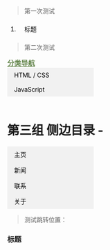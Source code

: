 > 第一次测试

<div class="toc">
<ol class="toc-list ">
<li class="toc-list-item">
<a href="#标题" class="toc-link node-name--H2 ">标题</a></li>
</ol>
</div>

> 第二次测试

<div class="fivecol last right-column">
<style>
.sidebar-tree .double-li {
    width:300px;
}
.sidebar-tree .double-li li {
    width: 44%;
    line-height: 1.5em;
    border-bottom: 1px solid #ccc;
    float: left;
    display: inline;
}
</style>


<div class="sidebar-box re-box re-box-large">
<div class="sidebar-box recommend-here" style="margin: 0 auto;">
<a href="javascript:void(0);" style="font-size: 16px; color:#64854c;font-weight:bold;"> 
<i class="fa fa-list" aria-hidden="true"></i>
分类导航
</a>
</div>


<div class="sidebar-box sidebar-cate">
<div class="sidebar-tree">
<ul>

<li style="margin: 0;">
<a href="javascript:void(0);" class="tit"> HTML / CSS</a>
<ul class="double-li" style="display: none;">
<li>
<a title="HTML 教程" href="//www.runoob.com/html/html-tutorial.html">HTML 教程</a>
</li>
<li>
<a title="HTML5 教程" href="//www.runoob.com/html/html5-intro.html">HTML5 教程</a>
</li>
<li>
<a title="CSS 教程" href="//www.runoob.com/css/css-tutorial.html">CSS 教程</a>
</li>
<li>
<a title="CSS3 教程" href="//www.runoob.com/css3/css3-tutorial.html">CSS3 教程</a>
</li>
<li>
<a title="Bootstrap3 教程" href="//www.runoob.com/bootstrap/bootstrap-tutorial.html">Bootstrap3 教程</a>
</li>
<li>
<a title="Bootstrap4 教程" href="//www.runoob.com/bootstrap4/bootstrap4-tutorial.html">Bootstrap4 教程</a>
</li>
<li>
<a title="Bootstrap5 教程" href="//www.runoob.com/bootstrap5/bootstrap5-tutorial.html">Bootstrap5 教程</a>
</li>
<li>
<a title="Font Awesome 教程" href="//www.runoob.com/font-awesome/fontawesome-tutorial.html">Font Awesome 教程</a>
</li>
<li>
<a title="Foundation 教程" href="//www.runoob.com/foundation/foundation-tutorial.html">Foundation 教程</a>
</li>
</ul>
</li>

<li style="margin: 0;">
<a href="javascript:void(0);" class="tit"> JavaScript</a>
<ul class="double-li" style="display: none;">
<li>
<a title="JavaScript 教程" href="//www.runoob.com/js/js-tutorial.html">JavaScript 教程</a>
</li>
<li>
<a title="HTML DOM 教程" href="//www.runoob.com/htmldom/htmldom-tutorial.html">HTML DOM 教程</a>
</li>
<li>
<a title="jQuery 教程" href="//www.runoob.com/jquery/jquery-tutorial.html">jQuery 教程</a>
</li>
<li>
<a title="AngularJS 教程" href="//www.runoob.com/angularjs/angularjs-tutorial.html">AngularJS 教程</a>
</li>
<li>
<a title="AngularJS2 教程" href="//www.runoob.com/angularjs2/angularjs2-tutorial.html">AngularJS2 教程</a>
</li>
<li>
<a title="Vue.js 教程" href="//www.runoob.com/vue2/vue-tutorial.html">Vue.js 教程</a>
</li>
<li>
<a title="Vue3 教程" href="//www.runoob.com/vue3/vue3-tutorial.html">Vue3 教程</a>
</li>
<li>
<a title="React 教程" href="//www.runoob.com/react/react-tutorial.html">React 教程</a>
</li>
<li>
<a title="TypeScript 教程" href="//www.runoob.com/typescript/ts-tutorial.html">TypeScript 教程</a>
</li>
<li>
<a title="jQuery UI 教程" href="//www.runoob.com/jqueryui/jqueryui-tutorial.html">jQuery UI 教程</a>
</li>
<li>
<a title="jQuery EasyUI 教程" href="//www.runoob.com/jeasyui/jqueryeasyui-tutorial.html">jQuery EasyUI 教程</a>
</li>
<li>
<a title="Node.js 教程" href="//www.runoob.com/nodejs/nodejs-tutorial.html">Node.js 教程</a>
</li>
<li>
<a title="AJAX 教程" href="//www.runoob.com/ajax/ajax-tutorial.html">AJAX 教程</a>
</li>
<li>
<a title="JSON 教程" href="//www.runoob.com/json/json-tutorial.html">JSON 教程</a>
</li>
<li>
<a title="Echarts 教程" href="//www.runoob.com/echarts/echarts-tutorial.html">Echarts 教程</a>
</li>
<li>
<a title="Chart.js 教程" href="//www.runoob.com/chartjs/chartjs-tutorial.html">Chart.js 教程</a>
</li>
<li>
<a title="Highcharts 教程" href="//www.runoob.com/highcharts/highcharts-tutorial.html">Highcharts 教程</a>
</li>
<li>
<a title="Google 地图 教程" href="//www.runoob.com/googleapi/google-maps-basic.html">Google 地图 教程</a>
</li>
</ul>
</li>

</ul>
</div>
</div>
</div>
<br>

<div class="sidebar-box re-box re-box-large" style="display: none !important;">
<div class="sidebar-box recommend-here">
<a href="javascript:void(0);">Advertisement</a>
</div>
<div class="re-600160" id="sidebar-right-re">
<script async="" src="//pagead2.googlesyndication.com/pagead/js/adsbygoogle.js"></script>
<!-- 侧栏1 -->
<ins class="adsbygoogle" style="display:inline-block;width:160px;height:600px" data-ad-client="ca-pub-5751451760833794" data-ad-slot="4106274865"></ins>
<script>(adsbygoogle = window.adsbygoogle || []).push({});
</script>
</div>
</div>
</div>
</div>
</div>

<script>
var aid = 179;
function coll() {
	$.post( '/wp-content/themes/runoob/option/user/userinfo.php', {aid:aid, action:"collarticle", opt:'add'},function( data ) {
		if(data.error==0) {
			$("#content").find("h1:first").find("a").attr("href","javascript:void(0);");
			$("#content").find("h1:first").find("img").attr("src","http://www.runoob.com/wp-content/themes/runoob/assets/img/coll2.png").css({width:32+"px",height:32+"px"});
		}
		alert(data.msg);
	},'json');
}
</script>

# 第三组 侧边目录 - 


<style>
ul {
    list-style-type: none;
    margin: 0;
    padding: 0;
    width: 200px;
    background-color: #f1f1f1;
}
 
li a {
    display: block;
    color: #000;
    padding: 8px 16px;
    text-decoration: none;
}
 
/* 鼠标移动到选项上修改背景颜色 */
li a:hover {
    background-color: #555;
    color: white;
}
</style>
</head>

<body>
<ul>
<li><a href="#home">主页</a></li>
<li><a href="#news">新闻</a></li>
<li><a href="#contact">联系</a></li>
<li><a href="#about">关于</a></li>
</ul>



> 测试跳转位置：

<h3 id="标题" tabindex="-1">标题</h3>